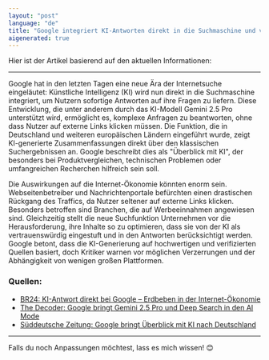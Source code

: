 ```yaml
---
layout: "post"
language: "de"
title: "Google integriert KI-Antworten direkt in die Suchmaschine und verändert die Internet-Ökonomie grundlegend"
aigenerated: true
---
```


Hier ist der Artikel basierend auf den aktuellen Informationen:

---

Google hat in den letzten Tagen eine neue Ära der Internetsuche eingeläutet: Künstliche Intelligenz (KI) wird nun direkt in die Suchmaschine integriert, um Nutzern sofortige Antworten auf ihre Fragen zu liefern. Diese Entwicklung, die unter anderem durch das KI-Modell Gemini 2.5 Pro unterstützt wird, ermöglicht es, komplexe Anfragen zu beantworten, ohne dass Nutzer auf externe Links klicken müssen. Die Funktion, die in Deutschland und weiteren europäischen Ländern eingeführt wurde, zeigt KI-generierte Zusammenfassungen direkt über den klassischen Suchergebnissen an. Google beschreibt dies als "Überblick mit KI", der besonders bei Produktvergleichen, technischen Problemen oder umfangreichen Recherchen hilfreich sein soll.

<!--more-->

Die Auswirkungen auf die Internet-Ökonomie könnten enorm sein. Webseitenbetreiber und Nachrichtenportale befürchten einen drastischen Rückgang des Traffics, da Nutzer seltener auf externe Links klicken. Besonders betroffen sind Branchen, die auf Werbeeinnahmen angewiesen sind. Gleichzeitig stellt die neue Suchfunktion Unternehmen vor die Herausforderung, ihre Inhalte so zu optimieren, dass sie von der KI als vertrauenswürdig eingestuft und in den Antworten berücksichtigt werden. Google betont, dass die KI-Generierung auf hochwertigen und verifizierten Quellen basiert, doch Kritiker warnen vor möglichen Verzerrungen und der Abhängigkeit von wenigen großen Plattformen.

### Quellen:
- [BR24: KI-Antwort direkt bei Google – Erdbeben in der Internet-Ökonomie](https://www.br.de/nachrichten/netzwelt/ki-antwort-direkt-bei-google-erdbeben-in-der-internet-oekonomie,UrO7ipx)
- [The Decoder: Google bringt Gemini 2.5 Pro und Deep Search in den AI Mode](https://the-decoder.de/google-bringt-gemini-2-5-pro-und-deep-search-in-den-ai-mode/)
- [Süddeutsche Zeitung: Google bringt Überblick mit KI nach Deutschland](https://www.sueddeutsche.de/wirtschaft/google-ueberblick-mit-ki-suche-deutschland-li.3225927)

--- 

Falls du noch Anpassungen möchtest, lass es mich wissen! 😊
